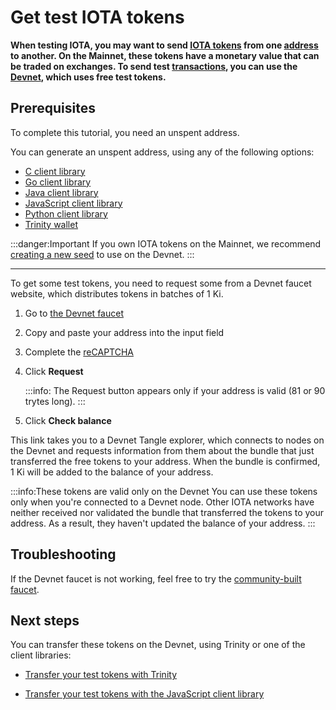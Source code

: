 # Get test IOTA tokens

**When testing IOTA, you may want to send [IOTA tokens](../clients/token.md) from one [address](root://getting-started/0.1/clients/addresses.md) to another. On the Mainnet, these tokens have a monetary value that can be traded on exchanges. To send test [transactions](../transactions/transactions.md), you can use the [Devnet](../network/iota-networks.md), which uses free test tokens.**

## Prerequisites

To complete this tutorial, you need an unspent address.

You can generate an unspent address, using any of the following options:

- [C client library](root://core/1.0/tutorials/c/generate-an-address.md)
- [Go client library](root://core/1.0/tutorials/go/generate-an-address.md)
- [Java client library](root://core/1.0/tutorials/java/generate-an-address.md)
- [JavaScript client library](root://core/1.0/tutorials/js/generate-an-address.md)
- [Python client library](root://core/1.0/tutorials/python/generate-an-address.md)
- [Trinity wallet](root://wallets/0.1/trinity/how-to-guides/receive-a-transaction.md)

:::danger:Important
If you own IOTA tokens on the Mainnet, we recommend [creating a new seed](../tutorials/create-a-seed.md) to use on the Devnet.
:::

---

To get some test tokens, you need to request some from a Devnet faucet website, which distributes tokens in batches of 1 Ki.

1. Go to [the Devnet faucet](https://faucet.devnet.iota.org/)

2. Copy and paste your address into the input field

3. Complete the [reCAPTCHA](https://en.wikipedia.org/wiki/ReCAPTCHA)

4. Click **Request**

    :::info:
    The Request button appears only if your address is valid (81 or 90 trytes long).
    :::

5. Click **Check balance**

This link takes you to a Devnet Tangle explorer, which connects to nodes on the Devnet and requests information from them about the bundle that just transferred the free tokens to your address. When the bundle is confirmed, 1 Ki will be added to the balance of your address.

:::info:These tokens are valid only on the Devnet
You can use these tokens only when you're connected to a Devnet node. Other IOTA networks have neither received nor validated the bundle that transferred the tokens to your address. As a result, they haven't updated the balance of your address.
:::

## Troubleshooting

If the Devnet faucet is not working, feel free to try the [community-built faucet](https://faucet.einfachiota.de/).

## Next steps

You can transfer these tokens on the Devnet, using Trinity or one of the client libraries:

- [Transfer your test tokens with Trinity](root://wallets/0.1/trinity/how-to-guides/send-a-transaction.md)

- [Transfer your test tokens with the JavaScript client library](root://core/1.0/tutorials/js/transfer-iota-tokens.md)

